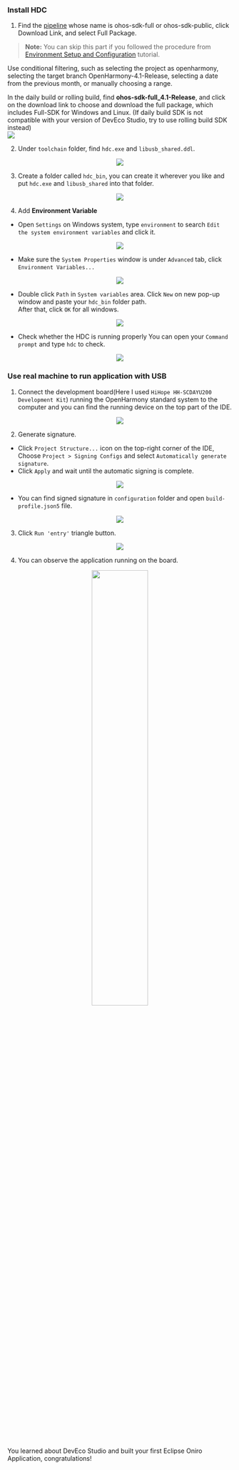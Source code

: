 ### Install HDC  
1. Find the [pipeline](https://ci.openharmony.cn/workbench/cicd/dailybuild/dailylist) whose name is ohos-sdk-full or ohos-sdk-public, click Download Link, and select Full Package.

>**Note:**
You can skip this part if you followed the procedure from [Environment Setup and Configuration](../environment-setup-config/index.md) tutorial. 

Use conditional filtering, such as selecting the project as openharmony, selecting the target branch OpenHarmony-4.1-Release, selecting a date from the previous month, or manually choosing a range.  
   
In the daily build or rolling build, find **ohos-sdk-full_4.1-Release**, and click on the download link to choose and download the full package, which includes Full-SDK for Windows and Linux.  (If daily build SDK is not compatible with your version of DevEco Studio, try to use rolling build SDK instead)  
<img src='../images/image39.png'>  

2. Under `toolchain` folder, find `hdc.exe` and `libusb_shared.ddl`.
<div style="text-align:center">
    <img src='../images/image29.png'>
</div> 

3. Create a folder called `hdc_bin`, you can create it wherever you like and put `hdc.exe` and `libusb_shared` into that folder.
<div style="text-align:center">
    <img src='../images/image30.png'>
</div> 

4. Add **Environment Variable**
- Open `Settings` on Windows system, type `environment` to search `Edit the system environment variables` and click it.
<div style="text-align:center">
    <img src='../images/image31.png'>
</div> 

- Make sure the `System Properties` window is under `Advanced` tab, click `Environment Variables...`
<div style="text-align:center">
    <img src='../images/image32.png'>
</div> 

- Double click `Path` in `System variables` area. Click `New` on new pop-up window and paste your `hdc_bin` folder path.  
After that, click `OK` for all windows. 
<div style="text-align:center">
    <img src='../images/image33.png'>
</div> 

- Check whether the HDC is running properly
You can open your `Command prompt` and type `hdc` to check.
<div style="text-align:center">
    <img src='../images/image34.png'>
</div> 

### Use real machine to run application with USB  
1. Connect the development board(Here I used `HiHope HH-SCDAYU200 Development Kit`) running the OpenHarmony standard system to the computer and you can find the running device on the top part of the IDE.
<div style="text-align:center">
    <img src='../images/image36.png'>
</div> 

2. Generate signature. 
- Click `Project Structure...` icon on the top-right corner of the IDE, Choose `Project > Signing Configs` and select `Automatically generate signature`. 
- Click `Apply` and wait until the automatic signing is complete.
<div style="text-align:center">
    <img src='../images/image28.png'>
</div> 

- You can find signed signature in `configuration` folder and open `build-profile.json5` file.

<div style="text-align:center">
    <img src='../images/image35.png'>
</div> 

3. Click `Run 'entry'` triangle button.
<div style="text-align:center">
    <img src='../images/image37.png'>
</div> 

4. You can observe the application running on the board.
<div style="text-align:center">
    <img src='../images/image38.png' width="50%">
</div> 

You learned about DevEco Studio and built your first Eclipse Oniro Application, congratulations!
